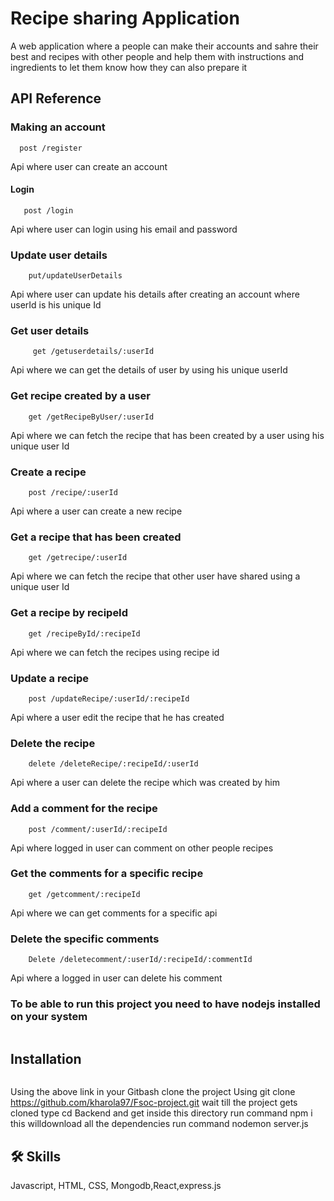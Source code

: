
# Recipe sharing Application

A web application where a people can make their accounts and sahre their best and recipes with other people and help them with instructions and ingredients to let them know how they can also prepare it




## API Reference

### Making an account

```localhost:4500/register
  post /register
```
 Api where user can create an account 


#### Login 

```localhost:4500/login
   post /login
```
Api where user can login using his email and password

 

### Update user details
``` localhost:4500/updateUserDetails/:userId
    put/updateUserDetails
```
Api where user can update his details after creating an account where userId is his unique Id



### Get user details
``` localhost:4500/getuserdetails/:userId
     get /getuserdetails/:userId
```
Api where we can get the details of user by using his unique userId



### Get recipe created by a user
``` localhost:4500/getRecipeByUser/:userId
    get /getRecipeByUser/:userId
```
Api where we can fetch the recipe that has been created by a user using his unique user Id



### Create a recipe
``` localhost:4500/recipe/:userId
    post /recipe/:userId
```
Api where a user can create a new recipe 


### Get a recipe that has been created
``` localhost:4500/getrecipe/:userId
    get /getrecipe/:userId
```
Api where we can fetch the recipe that other user have shared using a unique user Id


### Get a recipe by recipeId
``` localhost:4500/recipeById/:recipeId
    get /recipeById/:recipeId
```
Api where we can fetch the recipes using recipe id



### Update a recipe
``` localhost:4500/updateRecipe/:userId/:recipeId
    post /updateRecipe/:userId/:recipeId
```
Api where a user edit the recipe that he has created


### Delete the recipe
``` localhost:4500/deleteRecipe/:recipeId/:userId
    delete /deleteRecipe/:recipeId/:userId
```
Api where a user can delete the recipe which was created by him


### Add a comment for the recipe
``` localhost:4500/comment/:userId/:recipeId
    post /comment/:userId/:recipeId
```
Api where logged in user can comment on other people recipes


### Get the comments for a specific recipe
``` localhost:4500/getcomment/:recipeId
    get /getcomment/:recipeId
```
Api where we can get comments for a specific api


### Delete the specific comments
``` localhost:4500/deletecomment/:userId/:recipeId/:commentId
    Delete /deletecomment/:userId/:recipeId/:commentId
```
Api where a logged in user can delete his comment


### To be able to run this project you need to have nodejs installed on your system

``` link https://nodejs.org/en/download 
```


## Installation
```link - https://github.com/kharola97/Fsoc-project.git
```

Using the above link in your Gitbash clone the project Using
 git clone https://github.com/kharola97/Fsoc-project.git
 wait till the project gets cloned 
 type cd Backend and get inside this directory
 run command npm i 
 this willdownload all the dependencies
 run command nodemon server.js
    

## 🛠 Skills
Javascript, HTML, CSS, Mongodb,React,express.js

